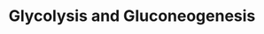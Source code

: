 ---
annotations:
- type: Pathway Ontology
  value: glycolysis pathway
authors:
- Jaeckel
- MaintBot
- Khanspers
- Christine Chichester
- Ddigles
description: ''
last-edited: 2021-05-27
organisms:
- Caenorhabditis elegans
redirect_from:
- /index.php/Pathway:WP96
- /instance/WP96
schema-jsonld:
- '@context': https://schema.org/
  '@id': https://wikipathways.github.io/pathways/WP96.html
  '@type': Dataset
  creator:
    '@type': Organization
    name: WikiPathways
  description: ''
  keywords:
  - 3P-Glycerate
  - G3P
  - Y110A7A.6
  - gdp-3
  - T05D4.1
  - Glucose
  - ZK593.1
  - gdp-2
  - PEP
  - Y87G2A.8
  - 2P-Glycerate
  - T21B10.2
  - F14B4.2
  - F01F1.12
  - OOA
  - F47B8.10
  - gdp-1
  - C50F4.2
  - Fructose 1,6-bisphosphate
  - DHAP
  - gdp-4
  - H25P06.1
  - Y77E11A.1
  - Fructose 6-phosphate
  - W05G11.6
  - Pyruvate
  - tpi-1
  - R11A5.4
  - F25H5.3
  - Acetyl CoA
  - ATP
  - 1,3BP-Glycerate
  - T03F1.3
  - Y71H10.1
  - F57B10.3
  - PyruvateDH
  - pyc-1
  - Glucose 6-phosphate
  - H04M03.1
  - fbp-1
  license: CC0
  name: Glycolysis and Gluconeogenesis
seo: CreativeWork
title: Glycolysis and Gluconeogenesis
wpid: WP96
---